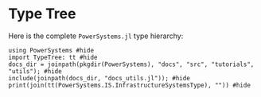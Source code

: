 # Type Tree

Here is the complete `PowerSystems.jl` type hierarchy:

```@repl types
using PowerSystems #hide
import TypeTree: tt #hide
docs_dir = joinpath(pkgdir(PowerSystems), "docs", "src", "tutorials", "utils"); #hide
include(joinpath(docs_dir, "docs_utils.jl")); #hide
print(join(tt(PowerSystems.IS.InfrastructureSystemsType), "")) #hide
```
